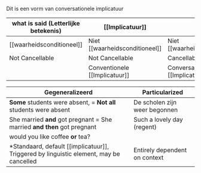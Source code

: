 Dit is een vorm van conversationele implicatuur


| what is said (Letterlijke betekenis)             | [[Implicatuur]]                |                             |
| ------------------------- | ------------------------------ | --------------------------- |
| [[waarheidsconditioneel]] | Niet [[waarheidsconditioneel]] | Niet [[waarheidsconditioneel]]  |
| Not Cancellable           | Not Cancellable                    | Cancellable             |
|                           | Conventionele [[Implicatuur]]      | Conversationele [[Implicatuur]] |


| Gegeneralizeerd                                                                    | Particularized                |
| ---------------------------------------------------------------------------------- | ----------------------------- |
| **Some** students were absent, = **Not all** students were absent                  | De scholen zijn weer begonnen |
| She married **and** got pregnant = She married **and then** got pregnant           | Such a lovely day (regent)    |
| would you like coffee **or** tea?                                                  |                               |
| *Standaard, default [[implicatuur]], Triggered by linguistic element, may be cancelled | Entirely dependent on context |

